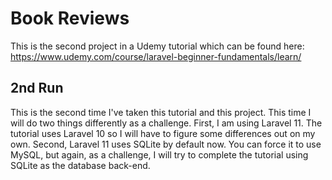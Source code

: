 # Book Reviews

This is the second project in a Udemy tutorial which can be found here:
https://www.udemy.com/course/laravel-beginner-fundamentals/learn/

## 2nd Run

This is the second time I've taken this tutorial and this project. This time I will do two things differently as a challenge.
First, I am using Laravel 11. The tutorial uses Laravel 10 so I will have to figure some differences out on my own.
Second, Laravel 11 uses SQLite by default now. You can force it to use MySQL, but again, as a challenge, I will try to complete the tutorial using SQLite as the database back-end.
